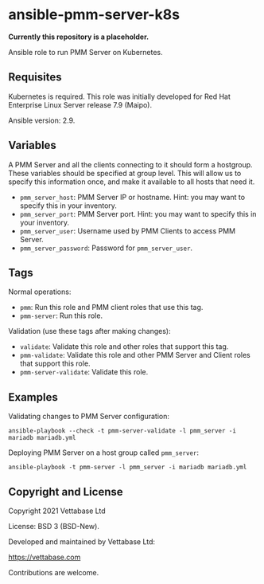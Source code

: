 # ansible-pmm-server-k8s

**Currently this repository is a placeholder.**

Ansible role to run PMM Server on Kubernetes.


## Requisites

Kubernetes is required. This role was initially developed for
Red Hat Enterprise Linux Server release 7.9 (Maipo).

Ansible version: 2.9.


## Variables

A PMM Server and all the clients connecting to it should form a hostgroup.
These variables should be specified at group level. This will allow us to specify
this information once, and make it available to all hosts that need it.

* `pmm_server_host`: PMM Server IP or hostname. Hint: you may want to specify this in your inventory.
* `pmm_server_port`: PMM Server port. Hint: you may want to specify this in your inventory.
* `pmm_server_user`: Username used by PMM Clients to access PMM Server.
* `pmm_server_password`: Password for `pmm_server_user`.


## Tags

Normal operations:

- `pmm`: Run this role and PMM client roles that use this tag.
- `pmm-server`: Run this role.

Validation (use these tags after making changes):

- `validate`: Validate this role and other roles that support this tag.
- `pmm-validate`: Validate this role and other PMM Server and Client roles that support this role.
- `pmm-server-validate`: Validate this role.


## Examples

Validating changes to PMM Server configuration:

```
ansible-playbook --check -t pmm-server-validate -l pmm_server -i mariadb mariadb.yml
```

Deploying PMM Server on a host group called `pmm_server`:

```
ansible-playbook -t pmm-server -l pmm_server -i mariadb mariadb.yml
```


## Copyright and License

Copyright  2021  Vettabase Ltd

License: BSD 3 (BSD-New).

Developed and maintained by Vettabase Ltd:

https://vettabase.com

Contributions are welcome.



